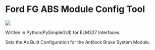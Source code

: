 # Ford FG ABS Module Config Tool

<a href="https://testerpresent.com.au/"><img src="https://img.shields.io/badge/Tester Present -Specialist Automotive Solutions-blue" /></a>

Written in Python(PySimpleGUI) for ELM327 Interfaces.

Sets the As Built Configuration for the Antilock Brake System Module.
